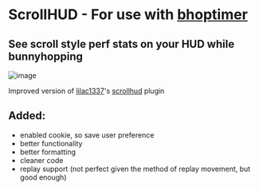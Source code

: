 # ScrollHUD - For use with [bhoptimer](https://github.com/shavitush/bhoptimer)
## See scroll style perf stats on your HUD while bunnyhopping
![image](https://github.com/user-attachments/assets/36178f10-be99-4ba9-b8bf-f3ebe3cfe9b6)

Improved version of [lilac1337](https://github.com/lilac1337)'s [scrollhud](https://github.com/lilac1337/sourcemod-plugins/blob/main/scrollhud.sp) plugin

## Added:
 - enabled cookie, so save user preference
 - better functionality
 - better formatting
 - cleaner code
 - replay support (not perfect given the method of replay movement, but good enough)
